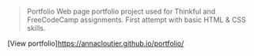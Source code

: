 > Portfolio
Web page portfolio project used for Thinkful and FreeCodeCamp assignments. First attempt with basic HTML & CSS skills.

[View portfolio]https://annacloutier.github.io/portfolio/

